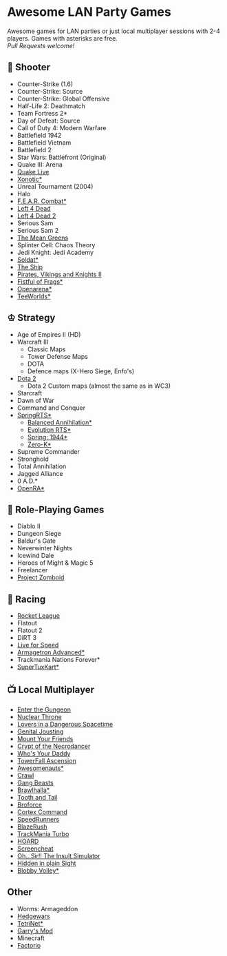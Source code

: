 # Awesome LAN Party Games
Awesome games for LAN parties or just local multiplayer sessions with 2-4 players. Games with asterisks are free.  
*Pull Requests welcome!*

## 🔫 Shooter
- Counter-Strike (1.6)
- Counter-Strike: Source
- Counter-Strike: Global Offensive
- Half-Life 2: Deathmatch
- Team Fortress 2*
- Day of Defeat: Source
- Call of Duty 4: Modern Warfare
- Battlefield 1942
- Battlefield Vietnam
- Battlefield 2
- Star Wars: Battlefront (Original)
- Quake III: Arena
- [Quake Live](http://www.quakelive.com)
- [Xonotic*](http://www.xonotic.org)
- Unreal Tournament (2004)
- Halo
- [F.E.A.R. Combat*](https://fearcombat.org)
- [Left 4 Dead](https://store.steampowered.com/app/500/Left_4_Dead/)
- [Left 4 Dead 2](https://store.steampowered.com/app/550/Left_4_Dead_2/)
- Serious Sam
- Serious Sam 2
- [The Mean Greens](http://www.themeangreens.com)
- Splinter Cell: Chaos Theory
- Jedi Knight: Jedi Academy
- [Soldat*](http://soldat.pl/en)
- [The Ship](https://store.steampowered.com/app/2400/The_Ship_Murder_Party/)
- [Pirates, Vikings and Knights II](http://store.steampowered.com/app/17570/Pirates_Vikings_and_Knights_II/)
- [Fistful of Frags*](https://store.steampowered.com/app/265630/Fistful_of_Frags/)
- [Openarena*](http://www.openarena.ws)
- [TeeWorlds*](https://www.teeworlds.com/)

## ♔ Strategy
- Age of Empires II (HD)
- Warcraft III
    - Classic Maps
    - Tower Defense Maps
    - DOTA
    - Defence maps (X-Hero Siege, Enfo's)
- [Dota 2](https://dota2.com)
    - Dota 2 Custom maps (almost the same as in WC3)
- Starcraft
- Dawn of War
- Command and Conquer
- [SpringRTS*](https://springrts.com/)
    - [Balanced Annihilation*](https://balancedannihilation.com/)
    - [Evolution RTS*](https://www.evolutionrts.info/)
    - [Spring: 1944*](http://spring1944.net/)
    - [Zero-K*](https://zero-k.info/)    
- Supreme Commander
- Stronghold
- Total Annihilation
- Jagged Alliance
- 0 A.D.*
- [OpenRA*](https://www.openra.net/)

## 🍴 Role-Playing Games
- Diablo II
- Dungeon Siege
- Baldur's Gate
- Neverwinter Nights
- Icewind Dale
- Heroes of Might & Magic 5
- Freelancer
- [Project Zomboid](http://www.projectzomboid.com)

## 🚗 Racing
- [Rocket League](http://rocketleague.psyonix.com)
- Flatout
- Flatout 2
- DiRT 3
- [Live for Speed](https://www.lfs.net/)
- [Armagetron Advanced*](http://armagetronad.org)
- Trackmania Nations Forever*
- [SuperTuxKart*](https://supertuxkart.net)

## 📺 Local Multiplayer
- [Enter the Gungeon](http://dodgeroll.com/gungeon)
- [Nuclear Throne](http://nuclearthrone.com)
- [Lovers in a Dangerous Spacetime](https://www.loversinadangerousspacetime.com)
- [Genital Jousting](http://freelives.net/games/genital-jousting)
- [Mount Your Friends](http://store.steampowered.com/app/296470/Mount_Your_Friends)
- [Crypt of the Necrodancer](http://necrodancer.com)
- [Who's Your Daddy](http://store.steampowered.com/app/427730/Whos_Your_Daddy)
- [TowerFall Ascension](http://www.towerfall-game.com)
- [Awesomenauts*](https://www.awesomenauts.com)
- [Crawl](http://www.powerhoof.com/crawl)
- [Gang Beasts](https://gangbeasts.com)
- [Brawlhalla*](http://www.brawlhalla.com)
- [Tooth and Tail](http://www.toothandtailgame.com)
- [Broforce](http://www.broforcegame.com)
- [Cortex Command](http://www.datarealms.com/games.php)
- [SpeedRunners](http://www.tinybuild.com/speedrunners)
- [BlazeRush](http://blazerush.com)
- [TrackMania Turbo](https://www.ubisoft.com/en-us/game/trackmania-turbo)
- [HOARD](http://store.steampowered.com/app/63000/HOARD)
- [Screencheat](http://samuraipunk.com/screencheat/)
- [Oh...Sir!! The Insult Simulator](http://vilemonarch.com/oh-sir-insult)
- [Hidden in plain Sight](http://store.steampowered.com/app/303590)
- [Blobby Volley*](http://blobby.sourceforge.net)

## Other
- Worms: Armageddon
- [Hedgewars](http://www.hedgewars.org)
- [TetriNet*](http://tetrinet.info)
- [Garry's Mod](http://www.garrysmod.com)
- Minecraft
- [Factorio](https://www.factorio.com)
